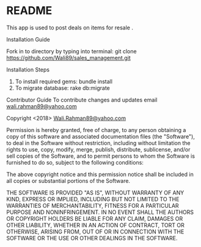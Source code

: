 # README

This app is used to post deals on items for resale .

Installation Guide

Fork in to directory by typing into terminal: git clone https://github.com/Wali89/sales_management.git

Installation Steps

1. To install required gems: bundle install
2. To migrate database: rake db:migrate

Contributor Guide 
To contribute changes and updates email wali.rahman89@yahoo.com 

Copyright <2018> <Wali.Rahman89@yahoo.com>

Permission is hereby granted, free of charge, to any person obtaining a copy of this software and associated documentation files (the "Software"), to deal in the Software without restriction, including without limitation the rights to use, copy, modify, merge, publish, distribute, sublicense, and/or sell copies of the Software, and to permit persons to whom the Software is furnished to do so, subject to the following conditions:

The above copyright notice and this permission notice shall be included in all copies or substantial portions of the Software.

THE SOFTWARE IS PROVIDED "AS IS", WITHOUT WARRANTY OF ANY KIND, EXPRESS OR IMPLIED, INCLUDING BUT NOT LIMITED TO THE WARRANTIES OF MERCHANTABILITY, FITNESS FOR A PARTICULAR PURPOSE AND NONINFRINGEMENT. IN NO EVENT SHALL THE AUTHORS OR COPYRIGHT HOLDERS BE LIABLE FOR ANY CLAIM, DAMAGES OR OTHER LIABILITY, WHETHER IN AN ACTION OF CONTRACT, TORT OR OTHERWISE, ARISING FROM, OUT OF OR IN CONNECTION WITH THE SOFTWARE OR THE USE OR OTHER DEALINGS IN THE SOFTWARE.